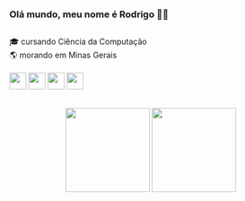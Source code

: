 ### Olá mundo, meu nome é Rodrigo 👋🏻
##
🎓 cursando Ciência da Computação <br>
🌎 morando em Minas Gerais <br> <br>
<img width="30px" src="https://cdn.jsdelivr.net/gh/devicons/devicon/icons/c/c-original.svg" />
<img width="30px" src="https://cdn.jsdelivr.net/gh/devicons/devicon/icons/html5/html5-original.svg" />
<img width="30px" src="https://cdn.jsdelivr.net/gh/devicons/devicon/icons/css3/css3-original.svg" />
<img width="30px" src="https://cdn.jsdelivr.net/gh/devicons/devicon/icons/javascript/javascript-original.svg" />
##
  <div align="center">
  <img height="150vw" src="https://github-readme-stats.vercel.app/api?username=rodrigoacs&show_icons=true&theme=dark&include_all_commits=true&count_private=true">
  <img height="150vw" src="https://github-readme-stats.vercel.app/api/top-langs/?username=rodrigoacs&layout=compact&langs_count=7&theme=dark">
  </div>

